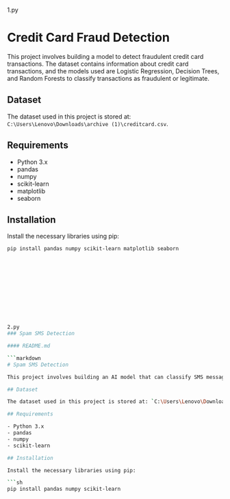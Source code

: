 1.py
# Credit Card Fraud Detection

This project involves building a model to detect fraudulent credit card transactions. The dataset contains information about credit card transactions, and the models used are Logistic Regression, Decision Trees, and Random Forests to classify transactions as fraudulent or legitimate.

## Dataset

The dataset used in this project is stored at: `C:\Users\Lenovo\Downloads\archive (1)\creditcard.csv`.

## Requirements

- Python 3.x
- pandas
- numpy
- scikit-learn
- matplotlib
- seaborn

## Installation

Install the necessary libraries using pip:

```sh
pip install pandas numpy scikit-learn matplotlib seaborn












2.py
### Spam SMS Detection

#### README.md

```markdown
# Spam SMS Detection

This project involves building an AI model that can classify SMS messages as spam or legitimate using techniques like TF-IDF with classifiers such as Naive Bayes, Logistic Regression, and Support Vector Machines (SVM).

## Dataset

The dataset used in this project is stored at: `C:\Users\Lenovo\Downloads\archive (1)\spam.csv`.

## Requirements

- Python 3.x
- pandas
- numpy
- scikit-learn

## Installation

Install the necessary libraries using pip:

```sh
pip install pandas numpy scikit-learn





